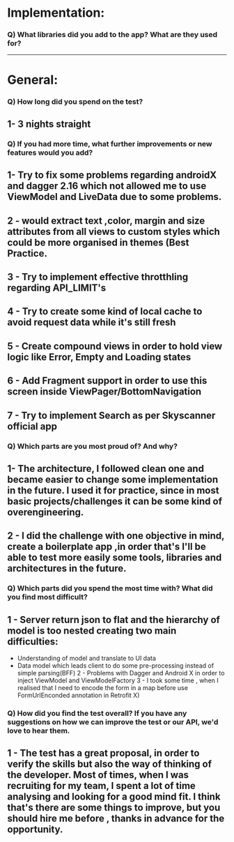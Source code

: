 # Implementation:

### Q) What libraries did you add to the app? What are they used for?

---

# General:

### Q) How long did you spend on the test? 

## 1- 3 nights straight

### Q) If you had more time, what further improvements or new features would you add?

## 1-  Try to fix some problems regarding androidX and dagger 2.16 which not allowed me to use ViewModel and LiveData due to some problems. 
## 2 -  would extract text ,color, margin  and size attributes from all views to custom styles which could be more organised in themes (Best Practice.
## 3 - Try to implement effective throtthling regarding API_LIMIT's
## 4 - Try to create some kind of local cache to avoid request data while it's still fresh
## 5 - Create compound views in order to hold view logic like Error, Empty and Loading states
## 6 - Add Fragment support in order to use this screen inside ViewPager/BottomNavigation
## 7 - Try to implement Search as per Skyscanner official app


### Q) Which parts are you most proud of? And why?

## 1- The architecture, I followed clean one and became easier to change some implementation in the future. I used it for practice, since in most basic projects/challenges it can be some kind of overengineering.
## 2 - I did the challenge with one objective in mind, create a  boilerplate app ,in order   that's  I'll be able to  test more easily some tools, libraries and architectures in the future.

### Q) Which parts did you spend the most time with? What did you find most difficult?

## 1 - Server return json to flat and the hierarchy of model is too nested creating two main difficulties:
   * Understanding of model and translate to UI data
   * Data model  which leads client to do some pre-processing instead of simple parsing(BFF)
2 - Problems with Dagger and Android X in order to inject ViewModel and ViewModelFactory
3 - I took some time , when I realised that I need to encode the form in a map before use FormUrlEnconded annotation in Retrofit X)

### Q) How did you find the test overall? If you have any suggestions on how we can improve the test or our API, we'd love to hear them.

## 1 - The test has a great proposal, in order to verify the skills but also the way of thinking of the developer. Most of times, when I was recruiting for my team, I spent a lot of time analysing  and looking for a good mind fit. I think that's there are some things to improve, but you should hire me before , thanks in advance for the opportunity.


